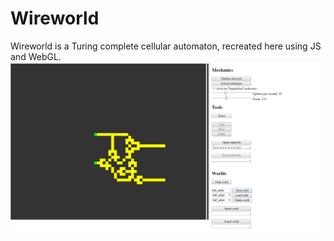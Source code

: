 # Wireworld
Wireworld is a Turing complete cellular automaton, recreated here using JS and WebGL.
![alt](https://github.com/Pilex1/Wireworld/blob/master/Capture.PNG)
